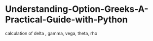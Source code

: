 # Understanding-Option-Greeks-A-Practical-Guide-with-Python
calculation of delta , gamma, vega, theta, rho
